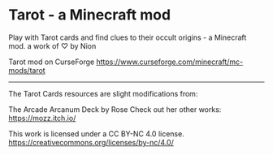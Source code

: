 # Tarot - a Minecraft mod

Play with Tarot cards and find clues to their occult origins - a Minecraft mod.
a work of ♡ by Nion

Tarot mod on CurseForge
https://www.curseforge.com/minecraft/mc-mods/tarot

----

The Tarot Cards resources are slight modifications from:

The Arcade Arcanum Deck by Rose
Check out her other works: https://mozz.itch.io/


This work is licensed under a CC BY-NC 4.0 license. https://creativecommons.org/licenses/by-nc/4.0/
